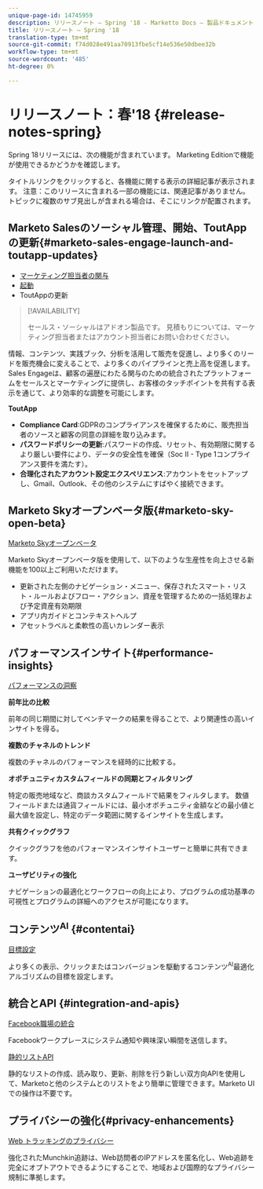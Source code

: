 ```yaml
---
unique-page-id: 14745959
description: リリースノート — Spring '18 - Marketto Docs — 製品ドキュメント
title: リリースノート — Spring '18
translation-type: tm+mt
source-git-commit: f74d028e491aa70913fbe5cf14e536e50dbee32b
workflow-type: tm+mt
source-wordcount: '485'
ht-degree: 0%

---
```



# リリースノート：春&#39;18 {#release-notes-spring}

Spring 18リリースには、次の機能が含まれています。 Marketing Editionで機能が使用できるかどうかを確認します。

タイトルリンクをクリックすると、各機能に関する表示の詳細記事が表示されます。 注意：このリリースに含まれる一部の機能には、関連記事がありません。 トピックに複数のサブ見出しが含まれる場合は、そこにリンクが配置されます。

## Marketo Salesのソーシャル管理、開始、ToutAppの更新{#marketo-sales-engage-launch-and-toutapp-updates}

* [マーケティング担当者の関与](/help/marketo/product-docs/marketo-sales-connect/getting-started/sales-connect-overview.md)
* [起動](/help/marketo/product-docs/marketo-sales-connect/getting-started/sales-connect-overview.md)
* ToutAppの更新

>[!AVAILABILITY]
>
>セールス・ソーシャルはアドオン製品です。 見積もりについては、マーケティング担当者またはアカウント担当者にお問い合わせください。

情報、コンテンツ、実践ブック、分析を活用して販売を促進し、より多くのリードを販売機会に変えることで、より多くのパイプラインと売上高を促進します。 Sales Engageは、顧客の遍歴にわたる関与のための統合されたプラットフォームをセールスとマーケティングに提供し、お客様のタッチポイントを共有する表示を通じて、より効率的な調整を可能にします。

**ToutApp**

* **Compliance Card**:GDPRのコンプライアンスを確保するために、販売担当者のソースと顧客の同意の詳細を取り込みます。
* **パスワードポリシーの更新**:パスワードの作成、リセット、有効期限に関するより厳しい要件により、データの安全性を確保（Soc II - Type 1コンプライアンス要件を満たす）。
* **合理化されたアカウント設定エクスペリエンス**:アカウントをセットアップし、Gmail、Outlook、その他のシステムにすばやく接続できます。

## Marketo Skyオープンベータ版{#marketo-sky-open-beta}

[Marketo Skyオープンベータ](https://help.marketo.com/hc/en-us)

Marketo Skyオープンベータ版を使用して、以下のような生産性を向上させる新機能を100以上ご利用いただけます。

* 更新された左側のナビゲーション・メニュー、保存されたスマート・リスト・ルールおよびフロー・アクション、資産を管理するための一括処理および予定資産有効期限
* アプリ内ガイドとコンテキストヘルプ
* アセットラベルと柔軟性の高いカレンダー表示

## パフォーマンスインサイト{#performance-insights}

[パフォーマンスの洞察](/help/marketo/product-docs/reporting/performance-insights/performance-insights-overview.md)

**前年比の比較**

前年の同じ期間に対してベンチマークの結果を得ることで、より関連性の高いインサイトを得る。

**複数のチャネルのトレンド**

複数のチャネルのパフォーマンスを経時的に比較する。

**オポチュニティカスタムフィールドの同期とフィルタリング**

特定の販売地域など、商談カスタムフィールドで結果をフィルタします。 数値フィールドまたは通貨フィールドには、最小オポチュニティ金額などの最小値と最大値を設定し、特定のデータ範囲に関するインサイトを生成します。

**共有クイックグラフ**

クイックグラフを他のパフォーマンスインサイトユーザーと簡単に共有できます。

**ユーザビリティの強化**

ナビゲーションの最適化とワークフローの向上により、プログラムの成功基準の可視性とプログラムの詳細へのアクセスが可能になります。

## コンテンツ<sup>AI</sup> {#contentai}

[目標設定](/help/marketo/product-docs/predictive-content/getting-started/algorithm-goal-settings.md)

より多くの表示、クリックまたはコンバージョンを駆動するコンテンツ<sup>AI</sup>最適化アルゴリズムの目標を設定します。

## 統合とAPI {#integration-and-apis}

[Facebook職場の統合](/help/marketo/product-docs/administration/additional-integrations/add-workplace-by-facebook-as-a-launchpoint-service.md)

Facebookワークプレースにシステム通知や興味深い瞬間を送信します。

[静的リストAPI](http://developers.marketo.com/rest-api/assets/static-lists/)

静的なリストの作成、読み取り、更新、削除を行う新しい双方向APIを使用して、Marketoと他のシステムとのリストをより簡単に管理できます。Marketo UIでの操作は不要です。

## プライバシーの強化{#privacy-enhancements}

[Web トラッキングのプライバシー](http://developers.marketo.com/javascript-api/lead-tracking/)

強化されたMunchkin追跡は、Web訪問者のIPアドレスを匿名化し、Web追跡を完全にオプトアウトできるようにすることで、地域および国際的なプライバシー規制に準拠します。
